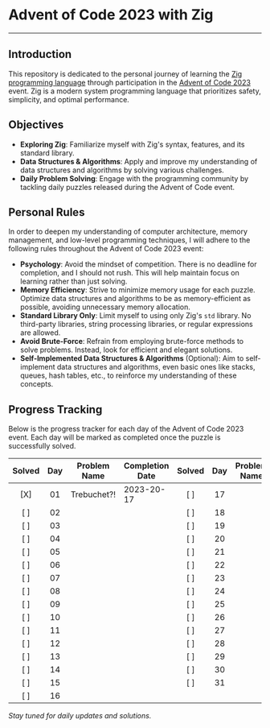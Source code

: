 # Advent of Code 2023 with Zig
-------------

## Introduction
This repository is dedicated to the personal journey of learning the [Zig programming language](https://ziglang.org) through participation in the [Advent of Code 2023](https://adventofcode.com/2023/) event. Zig is a modern system programming language that prioritizes safety, simplicity, and optimal performance.

## Objectives
- **Exploring Zig**: Familiarize myself with Zig's syntax, features, and its standard library.
- **Data Structures & Algorithms**: Apply and improve my understanding of data structures and algorithms by solving various challenges.
- **Daily Problem Solving**: Engage with the programming community by tackling daily puzzles released during the Advent of Code event.

## Personal Rules
In order to deepen my understanding of computer architecture, memory management, and low-level programming techniques, I will adhere to the following rules throughout the Advent of Code 2023 event:

- **Psychology**: Avoid the mindset of competition. There is no deadline for completion, and I should not rush. This will help maintain focus on learning rather than just solving.
- **Memory Efficiency**: Strive to minimize memory usage for each puzzle. Optimize data structures and algorithms to be as memory-efficient as possible, avoiding unnecessary memory allocation.
- **Standard Library Only**: Limit myself to using only Zig's `std` library. No third-party libraries, string processing libraries, or regular expressions are allowed.
- **Avoid Brute-Force**: Refrain from employing brute-force methods to solve problems. Instead, look for efficient and elegant solutions.
- **Self-Implemented Data Structures & Algorithms** (Optional): Aim to self-implement data structures and algorithms, even basic ones like stacks, queues, hash tables, etc., to reinforce my understanding of these concepts.

## Progress Tracking
Below is the progress tracker for each day of the Advent of Code 2023 event. Each day will be marked as completed once the puzzle is successfully solved.

| Solved | Day | Problem Name | Completion Date | Solved | Day | Problem Name | Completion Date |
|:------:|:---:|--------------|-----------------|:------:|:---:|--------------|-----------------|
|  [X]   | 01  | Trebuchet?!  |      2023-20-17 |  [ ]   | 17  |              |                 |
|  [ ]   | 02  |              |                 |  [ ]   | 18  |              |                 |
|  [ ]   | 03  |              |                 |  [ ]   | 19  |              |                 |
|  [ ]   | 04  |              |                 |  [ ]   | 20  |              |                 |
|  [ ]   | 05  |              |                 |  [ ]   | 21  |              |                 |
|  [ ]   | 06  |              |                 |  [ ]   | 22  |              |                 |
|  [ ]   | 07  |              |                 |  [ ]   | 23  |              |                 |
|  [ ]   | 08  |              |                 |  [ ]   | 24  |              |                 |
|  [ ]   | 09  |              |                 |  [ ]   | 25  |              |                 |
|  [ ]   | 10  |              |                 |  [ ]   | 26  |              |                 |
|  [ ]   | 11  |              |                 |  [ ]   | 27  |              |                 |
|  [ ]   | 12  |              |                 |  [ ]   | 28  |              |                 |
|  [ ]   | 13  |              |                 |  [ ]   | 29  |              |                 |
|  [ ]   | 14  |              |                 |  [ ]   | 30  |              |                 |
|  [ ]   | 15  |              |                 |  [ ]   | 31  |              |                 |
|  [ ]   | 16  |              |                 |


_Stay tuned for daily updates and solutions._
